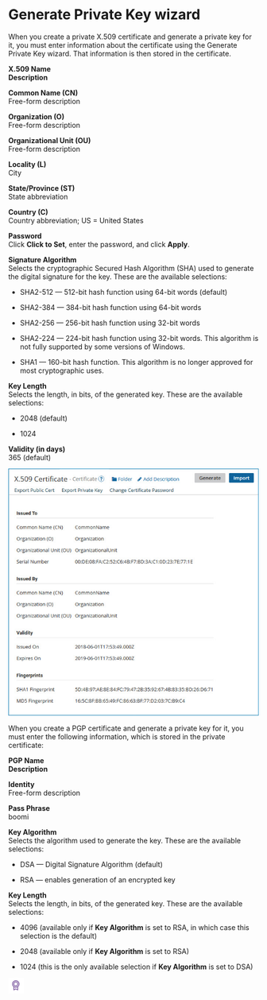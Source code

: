 # Generate Private Key wizard 

<head>
  <meta name="guidename" content="Integration"/>
  <meta name="context" content="GUID-95c9c0e0-40a7-444f-9291-9aeee11e41d7"/>
</head>


When you create a private X.509 certificate and generate a private key for it, you must enter information about the certificate using the Generate Private Key wizard. That information is then stored in the certificate.

**X.509 Name**  
**Description**

**Common Name \(CN\)**  
Free-form description

**Organization \(O\)**  
 Free-form description

**Organizational Unit \(OU\)**  
 Free-form description

**Locality \(L\)**  
City

**State/Province \(ST\)**  
State abbreviation

**Country \(C\)**  
Country abbreviation; US = United States

**Password**  
Click **Click to Set**, enter the password, and click **Apply**.

**Signature Algorithm**  
Selects the cryptographic Secured Hash Algorithm \(SHA\) used to generate the digital signature for the key. These are the available selections:

-   SHA2-512 — 512-bit hash function using 64-bit words \(default\)

-   SHA2-384 — 384-bit hash function using 64-bit words

-   SHA2-256 — 256-bit hash function using 32-bit words

-   SHA2-224 — 224-bit hash function using 32-bit words. This algorithm is not fully supported by some versions of Windows.

-   SHA1 — 160-bit hash function. This algorithm is no longer approved for most cryptographic uses.


**Key Length**  
Selects the length, in bits, of the generated key. These are the available selections:

-   2048 \(default\)

-   1024


**Validity \(in days\)**  
365 \(default\)


![Example of an X.509 certificate](../Images/build-ps-certificate-details-x509.jpg)

When you create a PGP certificate and generate a private key for it, you must enter the following information, which is stored in the private certificate:

**PGP Name**  
**Description**

**Identity**  
 Free-form description

**Pass Phrase**  
boomi
 
**Key Algorithm**  
Selects the algorithm used to generate the key. These are the available selections:

-   DSA — Digital Signature Algorithm \(default\)

-   RSA — enables generation of an encrypted key


**Key Length**  
Selects the length, in bits, of the generated key. These are the available selections:

-   4096 \(available only if **Key Algorithm** is set to RSA, in which case this selection is the default\)

-   2048 \(available only if **Key Algorithm** is set to RSA\)

-   1024 \(this is the only available selection if **Key Algorithm** is set to DSA\)


![Example of a PGP certificate](../Images/build-ps-certificate-details-pgp.jpg)